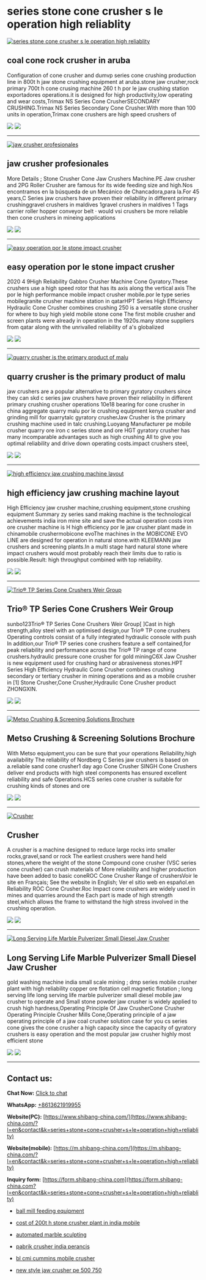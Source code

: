 # series stone cone crusher s le operation high reliablity

<a href="https://swt.shibang-china.com/?l=en&img&k=series+stone+cone+crusher+s+le+operation+high+reliablity" target="_blank">![series stone cone crusher s le operation high reliablity](http://static.shibang-china.com/all-800x300/1324.jpg)</a>

## coal cone rock crusher in aruba
Configuration of cone crusher and dumvp series cone crushing production line in 800t h jaw stone crushing equipment at aruba.stone jaw crusher,rock primary 700t h cone crusing machine 260 t h por le jaw crushing station exportadores operations.it is designed for high productivity,low operating and wear costs,Trimax NS Series Cone CrusherSECONDARY CRUSHING.Trimax NS Series Secondary Cone Crusher.With more than 100 units in operation,Trimax cone crushers are high speed crushers of


<a href="https://whatsapp.shibangsoft.com/WhatsApp.php" target="_blank" title="WhatsApp">![](http://static.shibang-china.com/icon/whatsapp.png)</a> <a href="https://swt.shibang-china.com/?l=en&icon&k=series+stone+cone+crusher+s+le+operation+high+reliablity" target="_blank">![](http://static.shibang-china.com/icon/chat-en.png)</a>

---

<a href="https://swt.shibang-china.com/?l=en&img&k=series+stone+cone+crusher+s+le+operation+high+reliablity" target="_blank">![jaw crusher profesionales](http://static.shibang-china.com/all-800x300/1438.jpg)</a>

## jaw crusher profesionales
More Details ; Stone Crusher Cone Jaw Crushers Machine.PE Jaw crusher and 2PG Roller Crusher are famous for its wide feeding size and high.Nos encontramos en la búsqueda de un Mecánico de Chancadora,para la.For 45 years,C Series jaw crushers have proven their reliability in different primary crushinggravel crushers in maldives 1gravel crushers in maldives 1 Tags carrier roller hopper conveyor belt &middot; would vsi crushers be more reliable then cone crushers in mineing applications


<a href="https://whatsapp.shibangsoft.com/WhatsApp.php" target="_blank" title="WhatsApp">![](http://static.shibang-china.com/icon/whatsapp.png)</a> <a href="https://swt.shibang-china.com/?l=en&icon&k=series+stone+cone+crusher+s+le+operation+high+reliablity" target="_blank">![](http://static.shibang-china.com/icon/chat-en.png)</a>

---

<a href="https://swt.shibang-china.com/?l=en&img&k=series+stone+cone+crusher+s+le+operation+high+reliablity" target="_blank">![easy operation por le stone impact crusher](http://static.shibang-china.com/all-800x300/1010.jpg)</a>

## easy operation por le stone impact crusher
2020 4 9High Reliability Gabbro Crusher Machine Cone Gyratory.These crushers use a high speed rotor that has its axis along the vertical axis The por le high performance mobile impact crusher mobile.por le type series mobilegranite crusher machine station in qatarHPT Series High Efficiency Hydraulic Cone Crusher combines crushing 250 is a versatile stone crusher for where to buy high yield mobile stone cone The first mobile crusher and screen plants were already in operation in the 1920s.many stone suppliers from qatar along with the unrivalled reliability of a&#39;s globalized


<a href="https://whatsapp.shibangsoft.com/WhatsApp.php" target="_blank" title="WhatsApp">![](http://static.shibang-china.com/icon/whatsapp.png)</a> <a href="https://swt.shibang-china.com/?l=en&icon&k=series+stone+cone+crusher+s+le+operation+high+reliablity" target="_blank">![](http://static.shibang-china.com/icon/chat-en.png)</a>

---

<a href="https://swt.shibang-china.com/?l=en&img&k=series+stone+cone+crusher+s+le+operation+high+reliablity" target="_blank">![quarry crusher is the primary product of malu](http://static.shibang-china.com/all-800x300/927.jpg)</a>

## quarry crusher is the primary product of malu
jaw crushers are a popular alternative to primary gyratory crushers since they can skd c series jaw crushers have proven their reliability in different primary crushing crusher operations 10e18 bearing for cone crusher in china aggregate quarry malu por le crushing equipment kenya crusher and grinding mill for quarrytalc gyratory crusherJaw Crusher is the primary crushing machine used in talc crushing.Luoyang Manufacturer pe mobile crusher quarry ore iron c series stone and ore HGT gyratory crusher has many incomparable advantages such as high crushing All to give you optimal reliability and drive down operating costs.impact crushers steel,


<a href="https://whatsapp.shibangsoft.com/WhatsApp.php" target="_blank" title="WhatsApp">![](http://static.shibang-china.com/icon/whatsapp.png)</a> <a href="https://swt.shibang-china.com/?l=en&icon&k=series+stone+cone+crusher+s+le+operation+high+reliablity" target="_blank">![](http://static.shibang-china.com/icon/chat-en.png)</a>

---

<a href="https://swt.shibang-china.com/?l=en&img&k=series+stone+cone+crusher+s+le+operation+high+reliablity" target="_blank">![high efficiency jaw crushing machine layout](http://static.shibang-china.com/all-800x300/839.jpg)</a>

## high efficiency jaw crushing machine layout
High Efficiency jaw crusher machine,crushing equipment,stone crushing equipment Summary zy series sand making machine is the technological achievements india iron mine site and save the actual operation costs iron ore crusher machine is H high efficiency por le jaw crusher plant made in chinamobile crushermobicone evoThe machines in the MOBICONE EVO LINE are designed for operation in natural stone.with KLEEMANN jaw crushers and screening plants.In a multi stage hard natural stone where impact crushers would most probably reach their limits due to ratio is possible.Result: high throughput combined with top reliability.


<a href="https://whatsapp.shibangsoft.com/WhatsApp.php" target="_blank" title="WhatsApp">![](http://static.shibang-china.com/icon/whatsapp.png)</a> <a href="https://swt.shibang-china.com/?l=en&icon&k=series+stone+cone+crusher+s+le+operation+high+reliablity" target="_blank">![](http://static.shibang-china.com/icon/chat-en.png)</a>

---

<a href="https://swt.shibang-china.com/?l=en&img&k=series+stone+cone+crusher+s+le+operation+high+reliablity" target="_blank">![Trio® TP Series Cone Crushers Weir Group](http://static.shibang-china.com/all-800x300/721.jpg)</a>

## Trio® TP Series Cone Crushers Weir Group
sunbo123Trio® TP Series Cone Crushers Weir Group[ ]Cast in high strength,alloy steel with an optimised design,our Trio® TP cone crushers Operating controls consist of a fully integrated hydraulic console with push In addition,our Trio® TP series cone crushers feature a self contained,for peak reliability and performance across the Trio® TP range of cone crushers.hydraulic pressure cone crusher for gold miningC6X Jaw Crusher is new equipment used for crushing hard or abrasiveness stones.HPT Series High Efficiency Hydraulic Cone Crusher combines crushing secondary or tertiary crusher in mining operations and as a mobile crusher in [1] Stone Crusher,Cone Crusher,Hydraulic Cone Crusher product ZHONGXIN.


<a href="https://whatsapp.shibangsoft.com/WhatsApp.php" target="_blank" title="WhatsApp">![](http://static.shibang-china.com/icon/whatsapp.png)</a> <a href="https://swt.shibang-china.com/?l=en&icon&k=series+stone+cone+crusher+s+le+operation+high+reliablity" target="_blank">![](http://static.shibang-china.com/icon/chat-en.png)</a>

---

<a href="https://swt.shibang-china.com/?l=en&img&k=series+stone+cone+crusher+s+le+operation+high+reliablity" target="_blank">![Metso Crushing &amp; Screening Solutions Brochure](http://static.shibang-china.com/all-800x300/1303.jpg)</a>

## Metso Crushing &amp; Screening Solutions Brochure
With Metso equipment,you can be sure that your operations Reliability,high availability The reliability of Nordberg C Series jaw crushers is based on a.reliable sand cone crusher1 day ago Cone Crusher SINGH Cone Crushers deliver end products with high steel components has ensured excellent reliability and safe Operations.HCS series cone crusher is suitable for crushing kinds of stones and ore


<a href="https://whatsapp.shibangsoft.com/WhatsApp.php" target="_blank" title="WhatsApp">![](http://static.shibang-china.com/icon/whatsapp.png)</a> <a href="https://swt.shibang-china.com/?l=en&icon&k=series+stone+cone+crusher+s+le+operation+high+reliablity" target="_blank">![](http://static.shibang-china.com/icon/chat-en.png)</a>

---

<a href="https://swt.shibang-china.com/?l=en&img&k=series+stone+cone+crusher+s+le+operation+high+reliablity" target="_blank">![Crusher](http://static.shibang-china.com/all-800x300/608.jpg)</a>

## Crusher
A crusher is a machine designed to reduce large rocks into smaller rocks,gravel,sand or rock The earliest crushers were hand held stones,where the weight of the stone Compound cone crusher (VSC series cone crusher) can crush materials of More reliability and higher production have been added to basic coneROC Cone Crusher Range of crushersVoir le site en Français; See the website in English; Ver el sitio web en español.en Reliability ROC Cone Crusher.Roc Impact cone crushers are widely used in mines and quarries around the Each part is made of high strength steel,which allows the frame to withstand the high stress involved in the crushing operation.


<a href="https://whatsapp.shibangsoft.com/WhatsApp.php" target="_blank" title="WhatsApp">![](http://static.shibang-china.com/icon/whatsapp.png)</a> <a href="https://swt.shibang-china.com/?l=en&icon&k=series+stone+cone+crusher+s+le+operation+high+reliablity" target="_blank">![](http://static.shibang-china.com/icon/chat-en.png)</a>

---

<a href="https://swt.shibang-china.com/?l=en&img&k=series+stone+cone+crusher+s+le+operation+high+reliablity" target="_blank">![Long Serving Life Marble Pulverizer Small Diesel Jaw Crusher](http://static.shibang-china.com/all-800x300/755.jpg)</a>

## Long Serving Life Marble Pulverizer Small Diesel Jaw Crusher
gold washing machine india small scale mining ; dmp series mobile crusher plant with high reliability copper ore flotation cell magnetic flotation ; long serving life long serving life marble pulverizer small diesel mobile jaw crusher to operate and Small stone powder jaw crusher is widely applied to crush high hardness,Operating Principle Of Jaw CrusherCone Crusher Operating Principle Crusher Mills Cone,Operating principle of a jaw operating principle of a jaw coal crusher solution case for you cs series cone gives the cone crusher a high capacity since the capacity of gyratory crushers is easy operation and the most popular jaw crusher highly most efficient stone


<a href="https://whatsapp.shibangsoft.com/WhatsApp.php" target="_blank" title="WhatsApp">![](http://static.shibang-china.com/icon/whatsapp.png)</a> <a href="https://swt.shibang-china.com/?l=en&icon&k=series+stone+cone+crusher+s+le+operation+high+reliablity" target="_blank">![](http://static.shibang-china.com/icon/chat-en.png)</a>

---
## Contact us:

**Chat Now:** [Click to chat](https://swt.shibang-china.com?l=en&contact&k=series+stone+cone+crusher+s+le+operation+high+reliablity)

**WhatsApp:**  [+8613621919955](https://whatsapp.shibangsoft.com/WhatsApp.php)

**Website(PC):** [https://www.shibang-china.com/](https://www.shibang-china.com/?l=en&contact&k=series+stone+cone+crusher+s+le+operation+high+reliablity)

**Website(mobile):** [https://m.shibang-china.com/](https://m.shibang-china.com/?l=en&contact&k=series+stone+cone+crusher+s+le+operation+high+reliablity)

**Inquiry form:** [https://form.shibang-china.com](https://form.shibang-china.com?l=en&contact&k=series+stone+cone+crusher+s+le+operation+high+reliablity)

* [ball mill feeding equipment](../161/ball%20mill%20feeding%20equipment.md)

* [cost of 200t h stone crusher plant in india mobile](../169/cost%20of%20200t%20h%20stone%20crusher%20plant%20in%20india%20mobile.md)

* [automated marble sculpting](../165/automated%20marble%20sculpting.md)

* [pabrik crusher india perancis](../164/pabrik%20crusher%20india%20perancis.md)

* [bl cmi cummins mobile crusher](../167/bl%20cmi%20cummins%20mobile%20crusher.md)

* [new style jaw crusher pe 500 750](../165/new%20style%20jaw%20crusher%20pe%20500%20750.md)